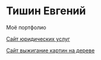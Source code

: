 

# Тишин Евгений
Моё портфолио

[Сайт юридических услуг](https://TishinEvgeniy.github.io/tishinyurist/ "описание")

[Сайт выжигание картин на дереве](https://TishinEvgeniy.github.io/piroprofi/ "описание")
